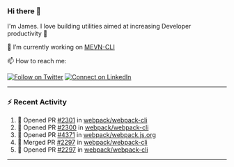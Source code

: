 ### Hi there 👋

I'm James. I love building utilities aimed at increasing Developer productivity :raised_hands: 

🔭 I’m currently working on [MEVN-CLI](https://github.com/madlabsinc/mevn-cli)

📫 How to reach me:

[![Follow on Twitter](https://img.shields.io/badge/--twitter?label=Twitter&logo=Twitter&style=social)](https://twitter.com/james_madhacks) [![Connect on LinkedIn](https://img.shields.io/badge/--linkedin?label=LinkedIn&logo=LinkedIn&style=social)](https://www.linkedin.com/in/jamesgeorge007)

---

### :zap: Recent Activity

<!--START_SECTION:activity-->
1. 💪 Opened PR [#2301](https://github.com/webpack/webpack-cli/pull/2301) in [webpack/webpack-cli](https://github.com/webpack/webpack-cli)
2. 💪 Opened PR [#2300](https://github.com/webpack/webpack-cli/pull/2300) in [webpack/webpack-cli](https://github.com/webpack/webpack-cli)
3. 💪 Opened PR [#4371](https://github.com/webpack/webpack.js.org/pull/4371) in [webpack/webpack.js.org](https://github.com/webpack/webpack.js.org)
4. 🎉 Merged PR [#2297](https://github.com/webpack/webpack-cli/pull/2297) in [webpack/webpack-cli](https://github.com/webpack/webpack-cli)
5. 💪 Opened PR [#2297](https://github.com/webpack/webpack-cli/pull/2297) in [webpack/webpack-cli](https://github.com/webpack/webpack-cli)
<!--END_SECTION:activity-->

---

<!--
**jamesgeorge007/jamesgeorge007** is a ✨ _special_ ✨ repository because its `README.md` (this file) appears on your GitHub profile.

Here are some ideas to get you started:

- 🌱 I’m currently learning ...
- 👯 I’m looking to collaborate on ...
- 🤔 I’m looking for help with ...
- 💬 Ask me about ...
- 😄 Pronouns: ...
- ⚡ Fun fact: ...
-->
